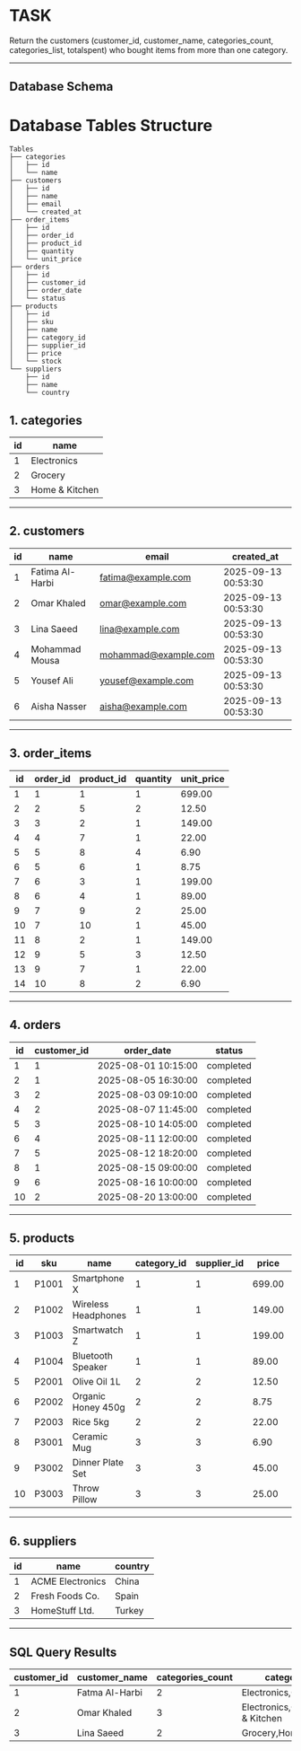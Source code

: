 # TASK

Return the customers (customer_id, customer_name, categories_count, categories_list, totalspent) who bought items from more than one category.

---

## Database Schema

# Database Tables Structure

```
Tables
├── categories
│   ├── id
│   └── name
├── customers
│   ├── id
│   ├── name
│   ├── email
│   └── created_at
├── order_items
│   ├── id
│   ├── order_id
│   ├── product_id
│   ├── quantity
│   └── unit_price
├── orders
│   ├── id
│   ├── customer_id
│   ├── order_date
│   └── status
├── products
│   ├── id
│   ├── sku
│   ├── name
│   ├── category_id
│   ├── supplier_id
│   ├── price
│   └── stock
└── suppliers
    ├── id
    ├── name
    └── country
```


## 1. categories
| id | name           |
|----|----------------|
| 1  | Electronics    |
| 2  | Grocery        |
| 3  | Home & Kitchen |

---

## 2. customers
| id | name             | email                | created_at           |
|----|------------------|----------------------|----------------------|
| 1  | Fatima Al-Harbi  | fatima@example.com   | 2025-09-13 00:53:30 |
| 2  | Omar Khaled      | omar@example.com     | 2025-09-13 00:53:30 |
| 3  | Lina Saeed       | lina@example.com     | 2025-09-13 00:53:30 |
| 4  | Mohammad Mousa   | mohammad@example.com | 2025-09-13 00:53:30 |
| 5  | Yousef Ali       | yousef@example.com   | 2025-09-13 00:53:30 |
| 6  | Aisha Nasser     | aisha@example.com    | 2025-09-13 00:53:30 |

---

## 3. order_items
| id | order_id | product_id | quantity | unit_price |
|----|----------|------------|----------|------------|
| 1  | 1        | 1          | 1        | 699.00     |
| 2  | 2        | 5          | 2        | 12.50      |
| 3  | 3        | 2          | 1        | 149.00     |
| 4  | 4        | 7          | 1        | 22.00      |
| 5  | 5        | 8          | 4        | 6.90       |
| 6  | 5        | 6          | 1        | 8.75       |
| 7  | 6        | 3          | 1        | 199.00     |
| 8  | 6        | 4          | 1        | 89.00      |
| 9  | 7        | 9          | 2        | 25.00      |
| 10 | 7        | 10         | 1        | 45.00      |
| 11 | 8        | 2          | 1        | 149.00     |
| 12 | 9        | 5          | 3        | 12.50      |
| 13 | 9        | 7          | 1        | 22.00      |
| 14 | 10       | 8          | 2        | 6.90       |

---

## 4. orders
| id | customer_id | order_date           | status    |
|----|-------------|----------------------|-----------|
| 1  | 1           | 2025-08-01 10:15:00 | completed |
| 2  | 1           | 2025-08-05 16:30:00 | completed |
| 3  | 2           | 2025-08-03 09:10:00 | completed |
| 4  | 2           | 2025-08-07 11:45:00 | completed |
| 5  | 3           | 2025-08-10 14:05:00 | completed |
| 6  | 4           | 2025-08-11 12:00:00 | completed |
| 7  | 5           | 2025-08-12 18:20:00 | completed |
| 8  | 1           | 2025-08-15 09:00:00 | completed |
| 9  | 6           | 2025-08-16 10:00:00 | completed |
| 10 | 2           | 2025-08-20 13:00:00 | completed |

---

## 5. products
| id | sku   | name                 | category_id | supplier_id | price  | stock |
|----|-------|----------------------|-------------|-------------|--------|-------|
| 1  | P1001 | Smartphone X         | 1           | 1           | 699.00 | 50    |
| 2  | P1002 | Wireless Headphones  | 1           | 1           | 149.00 | 120   |
| 3  | P1003 | Smartwatch Z         | 1           | 1           | 199.00 | 75    |
| 4  | P1004 | Bluetooth Speaker    | 1           | 1           | 89.00  | 65    |
| 5  | P2001 | Olive Oil 1L         | 2           | 2           | 12.50  | 200   |
| 6  | P2002 | Organic Honey 450g   | 2           | 2           | 8.75   | 80    |
| 7  | P2003 | Rice 5kg             | 2           | 2           | 22.00  | 60    |
| 8  | P3001 | Ceramic Mug          | 3           | 3           | 6.90   | 300   |
| 9  | P3002 | Dinner Plate Set     | 3           | 3           | 45.00  | 40    |
| 10 | P3003 | Throw Pillow         | 3           | 3           | 25.00  | 90    |

---

## 6. suppliers
| id | name             | country |
|----|------------------|---------|
| 1  | ACME Electronics | China   |
| 2  | Fresh Foods Co.  | Spain   |
| 3  | HomeStuff Ltd.   | Turkey  |

---

## SQL Query Results

| customer_id | customer_name | categories_count | categories_list                   | totalspent |
|-------------|---------------|------------------|-----------------------------------|------------|
| 1           | Fatma Al-Harbi| 2                | Electronics,Grocery               | 873.00     |
| 2           | Omar Khaled   | 3                | Electronics,Grocery,Home & Kitchen| 185.50     |
| 3           | Lina Saeed    | 2                | Grocery,Home & Kitchen            | 36.00      |

  

     
   

